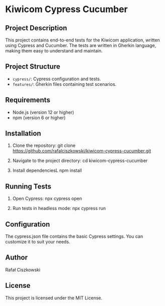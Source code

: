 # Kiwicom Cypress Cucumber

## Project Description
This project contains end-to-end tests for the Kiwicom application, written using Cypress and Cucumber. The tests are written in Gherkin language, making them easy to understand and maintain.

## Project Structure
- `cypress/`: Cypress configuration and tests.
- `features/`: Gherkin files containing test scenarios.

## Requirements
- Node.js (version 12 or higher)
- npm (version 6 or higher)

## Installation
1. Clone the repository:
   git clone https://github.com/rafalciszkowski/kiwicom-cypress-cucumber.git

3. Navigate to the project directory:
   cd kiwicom-cypress-cucumber

4. Install dependenciesL
   npm install

## Running Tests
1. Open Cypress:
   npx cypress open

2. Run tests in headless mode:
   npx cypress run

## Configuration
The cypress.json file contains the basic Cypress settings. You can customize it to suit your needs.

## Author
Rafał Ciszkowski

## License
This project is licensed under the MIT License.
